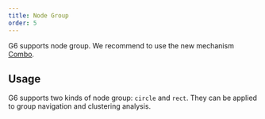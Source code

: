 ```yaml
---
title: Node Group
order: 5
---
```


G6 supports node group. We recommend to use the new mechanism [Combo](/en/examples/interaction/combo).

## Usage

G6 supports two kinds of node group: `circle` and `rect`. They can be applied to group navigation and clustering analysis.
